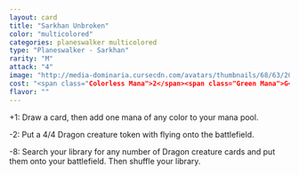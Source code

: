 ```yaml
---
layout: card
title: "Sarkhan Unbroken"
color: "multicolored"
categories: planeswalker multicolored
type: "Planeswalker - Sarkhan"
rarity: "M"
attack: "4"
image: "http://media-dominaria.cursecdn.com/avatars/thumbnails/68/63/200/283/635612497030698793.png"
cost: "<span class="Colorless Mana">2</span><span class="Green Mana">G</span><span class="Blue Mana">U</span><span class="Red Mana">R</span>"
flavor: ""
---
```


+1: Draw a card, then add one mana of any color to your mana pool.

-2: Put a 4/4 Dragon creature token with flying onto the battlefield.

-8: Search your library for any number of Dragon creature cards and put them onto your battlefield. Then shuffle your library.
